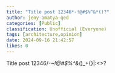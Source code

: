 ```yaml
---
title: "Title post 12346*-!@#$%^&*()?"
author: jeny-amatya-qed
categories: [Public]
classification: Unofficial (Everyone)
tags: [architecture,opinion]
date: 2024-09-16 21:42:57 
likes: 0
---
```


Title post 12346/*-~!@#$%^&*()_+{}|:<>?
